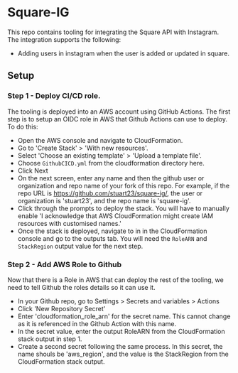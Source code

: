 # Square-IG

This repo contains tooling for integrating the Square API with Instagram. The integration supports the following:

- Adding users in instagram when the user is added or updated in square.

## Setup

### Step 1 - Deploy CI/CD role.

The tooling is deployed into an AWS account using GitHub Actions. The first step is to setup an OIDC role in AWS
that Github Actions can use to deploy. To do this:

- Open the AWS console and navigate to CloudFormation.
- Go to 'Create Stack' > 'With new resources'.
- Select 'Choose an existing template' > 'Upload a template file'.
- Choose `GithubCICD.yml` from the cloudformation directory here.
- Click Next
- On the next screen, enter any name and then the github user or organization and repo name of your fork of this repo. For example, if the repo URL is https://github.com/stuart23/square-ig/, the user or organization is 'stuart23', and the repo name is 'square-ig'. 
- Click through the prompts to deploy the stack. You will have to manually enable 'I acknowledge that AWS CloudFormation might create IAM resources with customised names.'
- Once the stack is deployed, navigate to in in the CloudFormation console and go to the outputs tab. You will need the `RoleARN` and `StackRegion` output value for the next step.

### Step 2 - Add AWS Role to Github

Now that there is a Role in AWS that can deploy the rest of the tooling, we need to tell Github the roles details so it can use it.

- In your Github repo, go to Settings > Secrets and variables > Actions
- Click 'New Repository Secret'
- Enter 'cloudformation_role_arn' for the secret name. This cannot change as it is referenced in the Github Action with this name.
- In the secret value, enter the output RoleARN from the CloudFormation stack output in step 1.
- Create a second secret following the same process. In this secret, the name shouls be 'aws_region', and the value is the StackRegion from the CloudFormation stack output.